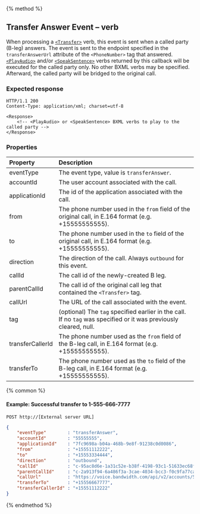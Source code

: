 {% method %}
##  Transfer Answer Event – <Transfer> verb
When processing a [`<Transfer>`](../verbs/transfer.md) verb, this event is sent when a called party (B-leg) answers.  The event is sent to
  the endpoint specified in the `transferAnswerUrl` attribute of the `<PhoneNumber>` tag that answered.  [`<PlayAudio>`](../verbs/playAudio.md) and/or [`<SpeakSentence>`](../verbs/speakSentence.md) verbs returned by this callback will be
  executed for the called party only.  No other BXML verbs may be specified.  Afterward, the called party will be bridged to the original
  call.

### Expected response
```http
HTTP/1.1 200
Content-Type: application/xml; charset=utf-8

<Response>
    <!-- <PlayAudio> or <SpeakSentence> BXML verbs to play to the called party -->
</Response>
```

### Properties
| Property         | Description                                                                                                       |
|:-----------------|:------------------------------------------------------------------------------------------------------------------|
| eventType        | The event type, value is `transferAnswer`.                                                                        |
| accountId        | The user account associated with the call.                                                                        |
| applicationId    | The id of the application associated with the call.                                                               |
| from             | The phone number used in the `from` field of the original call, in E.164 format (e.g. +15555555555).              |
| to               | The phone number used in the `to` field of the original call, in E.164 format (e.g. +15555555555).                |
| direction        | The direction of the call. Always `outbound` for this event.                                                      |
| callId           | The call id of the newly-created B leg.                                                                           |
| parentCallId     | The call id of the original call leg that contained the `<Transfer>` tag.                                         |
| callUrl          | The URL of the call associated with the event.                                                                    |
| tag              | (optional) The `tag` specified earlier in the call. If no `tag` was specified or it was previously cleared, null. |
| transferCallerId | The phone number used as the `from` field of the B-leg call, in E.164 format (e.g. +15555555555).                 |
| transferTo       | The phone number used as the `to` field of the B-leg call, in E.164 format (e.g. +15555555555).                   |

{% common %}

#### Example: Successful transfer to 1-555-666-7777

```
POST http://[External server URL]
```

```json
{
	"eventType"        : "transferAnswer",
	"accountId"        : "55555555",
	"applicationId"    : "7fc9698a-b04a-468b-9e8f-91238c0d0086",
	"from"             : "+15551112222",
	"to"               : "+15553334444",
	"direction"        : "outbound",
	"callId"           : "c-95ac8d6e-1a31c52e-b38f-4198-93c1-51633ec68f8d",
	"parentCallId"     : "c-2a913f94-6a486f3a-3cae-4034-bcc3-f0c9fa77ca2f",
    "callUrl"          : "https://voice.bandwidth.com/api/v2/accounts/55555555/calls/c-95ac8d6e-1a31c52e-b38f-4198-93c1-51633ec68f8d",
	"transferTo"       : "+15556667777",
	"transferCallerId" : "+15551112222"
}
```

{% endmethod %}
